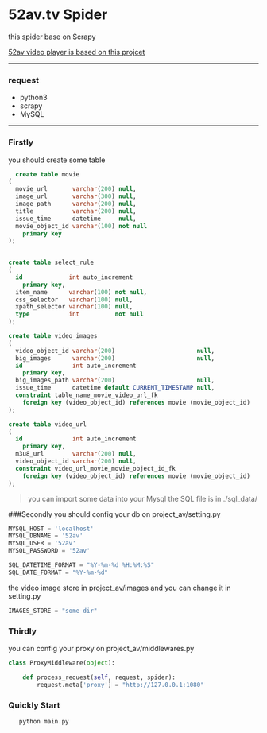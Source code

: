# 52av.tv Spider
this spider base on Scrapy

[52av video player is based on this projcet](https://github.com/abadfox233/52av_video_player)

-------

### request
* python3
* scrapy
* MySQL

------

### Firstly 
you should create some table
```sql
  create table movie
(
  movie_url       varchar(200) null,
  image_url       varchar(300) null,
  image_path      varchar(200) null,
  title           varchar(200) null,
  issue_time      datetime     null,
  movie_object_id varchar(100) not null
    primary key
);
    

create table select_rule
(
  id             int auto_increment
    primary key,
  item_name      varchar(100) not null,
  css_selector   varchar(100) null,
  xpath_selector varchar(100) null,
  type           int          not null
);

create table video_images
(
  video_object_id varchar(200)                       null,
  big_images      varchar(200)                       null,
  id              int auto_increment
    primary key,
  big_images_path varchar(200)                       null,
  issue_time      datetime default CURRENT_TIMESTAMP null,
  constraint table_name_movie_video_url_fk
    foreign key (video_object_id) references movie (movie_object_id)
);

create table video_url
(
  id              int auto_increment
    primary key,
  m3u8_url        varchar(200) null,
  video_object_id varchar(200) null,
  constraint video_url_movie_movie_object_id_fk
    foreign key (video_object_id) references movie (movie_object_id)
);


```
> you can import some data into your Mysql
> the SQL file is in ./sql_data/

###Secondly 
you should config your db on project_av/setting.py
```python
MYSQL_HOST = 'localhost'
MYSQL_DBNAME = '52av'
MYSQL_USER = '52av'
MYSQL_PASSWORD = '52av'

SQL_DATETIME_FORMAT = "%Y-%m-%d %H:%M:%S"
SQL_DATE_FORMAT = "%Y-%m-%d"

```
the video image store in project_av/images
and you can change it in setting.py
```python
IMAGES_STORE = "some dir"
```
### Thirdly

you can config your proxy on project_av/middlewares.py
```python
class ProxyMiddleware(object):

    def process_request(self, request, spider):
        request.meta['proxy'] = "http://127.0.0.1:1080"
```

### Quickly Start
``` 
   python main.py   
```
